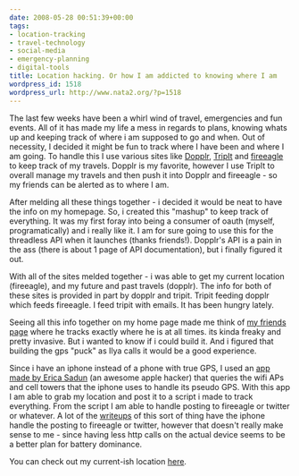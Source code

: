 ```yaml
---
date: 2008-05-28 00:51:39+00:00
tags:
- location-tracking
- travel-technology
- social-media
- emergency-planning
- digital-tools
title: Location hacking. Or how I am addicted to knowing where I am
wordpress_id: 1518
wordpress_url: http://www.nata2.org/?p=1518
---
```


<img class="alignright" style="float: right;" src="http://maps.google.com/staticmap?markers=41.6424713135,-87.9443130493,blue&amp;center=41.6424713135,-87.9443130493&amp;zoom=6&amp;size=200x200&amp;key=ABQIAAAAIFubrKPMu40p2O60-CINYhQC7HvwkBQIUfVW0Yi6qdDdLqLJJhT3qtFTsqKFKqtNsK7OiUle268hSw" alt="" />The last few weeks have been a whirl wind of travel, emergencies and fun events. All of it has made my life a mess in regards to plans, knowing whats up and keeping track of where i am supposed to go and when. Out of necessity, I decided it might be fun to track where I have been and where I am going. To handle this I use various sites like <a href="http://dopplr.com/">Dopplr</a>, <a href="http://tripit.com/">TripIt</a> and <a href="http://fireeagle.com/">fireeagle</a> to keep track of my travels. Dopplr is my favorite, however I use TripIt to overall manage my travels and then push it into Dopplr and fireeagle - so my friends can be alerted as to where I am.

After melding all these things together - i decided it would be neat to have the info on my homepage. So, i created this "mashup" to keep track of everything. It was my first foray into being a consumer of oauth (myself, programatically) and i really like it. I am for sure going to use this for the threadless API when it launches (thanks friends!). Dopplr's API is a pain in the ass (there is about 1 page of API documentation), but i finally figured it out.

With all of the sites melded together - i was able to get my current location (fireeagle),  and my future and past travels (dopplr). The info for both of these sites is provided in part by dopplr and tripit. Tripit feeding dopplr which feeds fireeagle. I feed tripit with emails. It has been hungry lately.

Seeing all this info together on my home page made me think of <a href="http://labs.harahap.org/stalkilya.php">my friends page</a> where he tracks exactly where he is at all times. its kinda freaky and pretty invasive. But i wanted to know if i could build it. And i figured that building the gps "puck" as Ilya calls it would be a good experience.

Since i have an iphone instead of a phone with true GPS, I used an <a href="http://ericasadun.com/?p=188">app made by Erica Sadun</a> (an awesome apple hacker) that queries the wifi APs and cell towers that the iphone uses to handle its pseudo GPS. With this app I am able to grab my location and post it to a script i made to track everything. From the script I am able to handle posting to fireeagle or twitter or whatever. A lot of the <a title="this is an awesome writeup btw" href="http://soylentfoo.jnewland.com/">writeups</a> of this sort of thing have the iphone handle the posting to fireeagle or twitter, however that doesn't really make sense to me - since having less http calls on the actual device seems to be a better plan for battery dominance.

You can check out my current-ish location <a href="http://harperreed.org/where/now">here</a>.